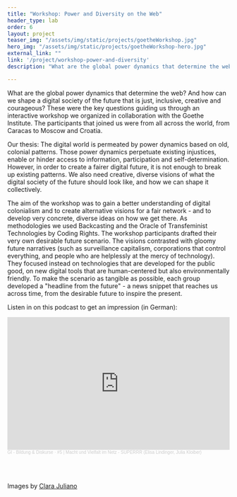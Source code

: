```yaml
---
title: "Workshop: Power and Diversity on the Web"
header_type: lab
order: 6
layout: project
teaser_img: "/assets/img/static/projects/goetheWorkshop.jpg"
hero_img: "/assets/img/static/projects/goetheWorkshop-hero.jpg"
external_link: ""
link: '/project/workshop-power-and-diversity'
description: "What are the global power dynamics that determine the web? How can we shape a digital society of the future that is just, inclusive, creative and courageous? These were the key questions guiding us through an interactive workshop we organized in collaboration with the Goethe Institute."

---
```

<p>What are the global power dynamics that determine the web? And how can we shape a digital society of the future that is just, inclusive, creative and courageous? These were the key questions guiding us through an interactive workshop we organized in collaboration with the Goethe Institute. The participants that joined us were from all across the world, from Caracas to Moscow and Croatia.</p>

<p>Our thesis: The digital world is permeated by power dynamics based on old, colonial patterns. Those power dynamics perpetuate existing injustices, enable or hinder access to information, participation and self-determination. However, in order to create a fairer digital future, it is not enough to break up existing patterns. We also need creative, diverse visions of what the digital society of the future should look like, and how we can shape it collectively.</p>

<p>The aim of the workshop was to gain a better understanding of digital colonialism and to create alternative visions for a fair network - and to develop very concrete, diverse ideas on how we get there. As methodologies we used Backcasting and the Oracle of Transfeminist Technologies by Coding Rights.
The workshop participants drafted their very own desirable future scenario. The visions contrasted with gloomy future narratives (such as surveillance capitalism, corporations that control everything, and people who are helplessly at the mercy of technology). They focused instead on technologies that are developed for the public good, on new digital tools that are human-centered but also environmentally friendly. To make the scenario as tangible as possible, each group developed a "headline from the future" - a news snippet that reaches us across time, from the desirable future to inspire the present.</p>

<p>Listen in on this podcast to get an impression (in German):</p>

<iframe width="100%" height="300" scrolling="no" frameborder="no" allow="autoplay" src="https://w.soundcloud.com/player/?url=https%3A//api.soundcloud.com/tracks/863057842%3Fsecret_token%3Ds-SG3lCf9l90D&color=%23ff5500&auto_play=false&hide_related=false&show_comments=true&show_user=true&show_reposts=false&show_teaser=true&visual=true"></iframe><div style="font-size: 10px; color: #cccccc;line-break: anywhere;word-break: normal;overflow: hidden;white-space: nowrap;text-overflow: ellipsis; font-family: Interstate,Lucida Grande,Lucida Sans Unicode,Lucida Sans,Garuda,Verdana,Tahoma,sans-serif;font-weight: 100;"><a href="https://soundcloud.com/user-506831800" title="GI - Bildung &amp; Diskurse" target="_blank" style="color: #cccccc; text-decoration: none;">GI - Bildung &amp; Diskurse</a> · <a href="https://soundcloud.com/user-506831800/5-macht-und-vielfalt-im-netz/s-SG3lCf9l90D" title="#5 | Macht und Vielfalt im Netz - SUPERRR (Elisa Lindinger, Julia Kloiber)" target="_blank" style="color: #cccccc; text-decoration: none;">#5 | Macht und Vielfalt im Netz - SUPERRR (Elisa Lindinger, Julia Kloiber)</a></div>

<br><br>
<p>Images by <a href="https://www.instagram.com/cclarote/">Clara Juliano</a></p>

